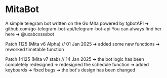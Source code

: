 # MitaBot
A simple telegram bot written on the Go 
Mita powered by tgbotAPI ➜ github.com/go-telegram-bot-api/telegram-bot-api
You can always find her here ➜ @uxabcxsssbot

Patch 1125 (Mita v6 Alpha) // 01 Jan 2025
 ➜  added some new functions
 ➜  reworked timetable function

Patch 14125 (Mita v7 stab) // 14 Jan 2025
 ➜  the bot logic has been completely redesigned
 ➜  redesigned the schedule function
 ➜  added keyboards
 ➜  fixed bugs 
 ➜  the bot's design has been changed
   
